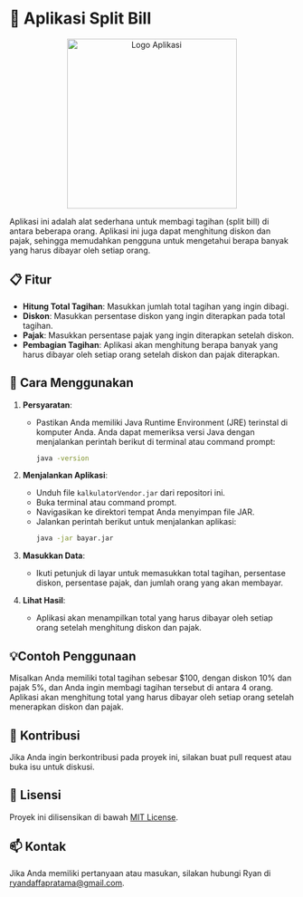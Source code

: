 # 🌟 Aplikasi Split Bill

<div align="center">
    <img src="https://github.com/user-attachments/assets/0bea4744-d84c-4af5-9b7c-e216d9292825" alt="Logo Aplikasi" width="300" />
</div>

Aplikasi ini adalah alat sederhana untuk membagi tagihan (split bill) di antara beberapa orang. Aplikasi ini juga dapat menghitung diskon dan pajak, sehingga memudahkan pengguna untuk mengetahui berapa banyak yang harus dibayar oleh setiap orang.

## 📋 Fitur

- **Hitung Total Tagihan**: Masukkan jumlah total tagihan yang ingin dibagi.
- **Diskon**: Masukkan persentase diskon yang ingin diterapkan pada total tagihan.
- **Pajak**: Masukkan persentase pajak yang ingin diterapkan setelah diskon.
- **Pembagian Tagihan**: Aplikasi akan menghitung berapa banyak yang harus dibayar oleh setiap orang setelah diskon dan pajak diterapkan.

## 🚀 Cara Menggunakan

1. **Persyaratan**:
   - Pastikan Anda memiliki Java Runtime Environment (JRE) terinstal di komputer Anda. Anda dapat memeriksa versi Java dengan menjalankan perintah berikut di terminal atau command prompt:
     ```bash
     java -version
     ```

2. **Menjalankan Aplikasi**:
   - Unduh file `kalkulatorVendor.jar` dari repositori ini.
   - Buka terminal atau command prompt.
   - Navigasikan ke direktori tempat Anda menyimpan file JAR.
   - Jalankan perintah berikut untuk menjalankan aplikasi:
     ```bash
     java -jar bayar.jar
     ```

3. **Masukkan Data**:
   - Ikuti petunjuk di layar untuk memasukkan total tagihan, persentase diskon, persentase pajak, dan jumlah orang yang akan membayar.

4. **Lihat Hasil**:
   - Aplikasi akan menampilkan total yang harus dibayar oleh setiap orang setelah menghitung diskon dan pajak.

## 💡Contoh Penggunaan

Misalkan Anda memiliki total tagihan sebesar $100, dengan diskon 10% dan pajak 5%, dan Anda ingin membagi tagihan tersebut di antara 4 orang. Aplikasi akan menghitung total yang harus dibayar oleh setiap orang setelah menerapkan diskon dan pajak.

## 🤝 Kontribusi

Jika Anda ingin berkontribusi pada proyek ini, silakan buat pull request atau buka isu untuk diskusi.

## 📄 Lisensi

Proyek ini dilisensikan di bawah [MIT License](LICENSE).

## 📫 Kontak

Jika Anda memiliki pertanyaan atau masukan, silakan hubungi Ryan di ryandaffapratama@gmail.com.
